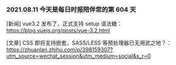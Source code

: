 ### 2021.08.11 今天是每日时报陪伴您的第 604 天

[新闻] vue3.2 发布了，正式支持 setup 语法糖：<https://blog.vuejs.org/posts/vue-3.2.html>

[文章] CSS 即将支持嵌套，SASS/LESS 等预处理器已无用武之地？：<https://zhuanlan.zhihu.com/p/398159307?utm_source=wechat_session&utm_medium=social&s_r=0>